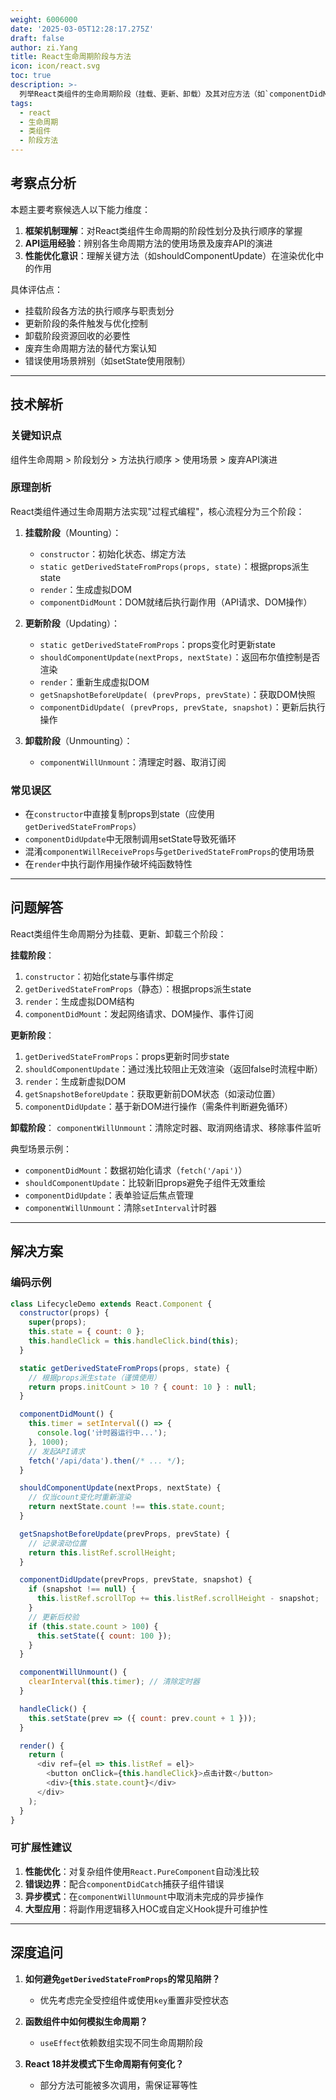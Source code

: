```yaml
---
weight: 6006000
date: '2025-03-05T12:28:17.275Z'
draft: false
author: zi.Yang
title: React生命周期阶段与方法
icon: icon/react.svg
toc: true
description: >-
  列举React类组件的生命周期阶段（挂载、更新、卸载）及其对应方法（如`componentDidMount`、`shouldComponentUpdate`），并说明各方法的典型使用场景？
tags:
  - react
  - 生命周期
  - 类组件
  - 阶段方法
---
```


## 考察点分析

本题主要考察候选人以下能力维度：

1. **框架机制理解**：对React类组件生命周期的阶段性划分及执行顺序的掌握
2. **API运用经验**：辨别各生命周期方法的使用场景及废弃API的演进
3. **性能优化意识**：理解关键方法（如shouldComponentUpdate）在渲染优化中的作用

具体评估点：

- 挂载阶段各方法的执行顺序与职责划分
- 更新阶段的条件触发与优化控制
- 卸载阶段资源回收的必要性
- 废弃生命周期方法的替代方案认知
- 错误使用场景辨别（如setState使用限制）

---

## 技术解析

### 关键知识点

组件生命周期 > 阶段划分 > 方法执行顺序 > 使用场景 > 废弃API演进

### 原理剖析

React类组件通过生命周期方法实现"过程式编程"，核心流程分为三个阶段：

1. **挂载阶段**（Mounting）：
   - `constructor`：初始化状态、绑定方法
   - `static getDerivedStateFromProps(props, state)`：根据props派生state
   - `render`：生成虚拟DOM
   - `componentDidMount`：DOM就绪后执行副作用（API请求、DOM操作）

2. **更新阶段**（Updating）：
   - `static getDerivedStateFromProps`：props变化时更新state
   - `shouldComponentUpdate(nextProps, nextState)`：返回布尔值控制是否渲染
   - `render`：重新生成虚拟DOM
   - `getSnapshotBeforeUpdate( (prevProps, prevState)`：获取DOM快照
   - `componentDidUpdate( (prevProps, prevState, snapshot)`：更新后执行操作

3. **卸载阶段**（Unmounting）：
   - `componentWillUnmount`：清理定时器、取消订阅

### 常见误区

- 在`constructor`中直接复制props到state（应使用`getDerivedStateFromProps`）
- `componentDidUpdate`中无限制调用setState导致死循环
- 混淆`componentWillReceiveProps`与`getDerivedStateFromProps`的使用场景
- 在`render`中执行副作用操作破坏纯函数特性

---

## 问题解答

React类组件生命周期分为挂载、更新、卸载三个阶段：

**挂载阶段**：

1. `constructor`：初始化state与事件绑定
2. `getDerivedStateFromProps`（静态）：根据props派生state
3. `render`：生成虚拟DOM结构
4. `componentDidMount`：发起网络请求、DOM操作、事件订阅

**更新阶段**：

1. `getDerivedStateFromProps`：props更新时同步state
2. `shouldComponentUpdate`：通过浅比较阻止无效渲染（返回false时流程中断）
3. `render`：生成新虚拟DOM
4. `getSnapshotBeforeUpdate`：获取更新前DOM状态（如滚动位置）
5. `componentDidUpdate`：基于新DOM进行操作（需条件判断避免循环）

**卸载阶段**：
`componentWillUnmount`：清除定时器、取消网络请求、移除事件监听

典型场景示例：

- `componentDidMount`：数据初始化请求（`fetch('/api')`）
- `shouldComponentUpdate`：比较新旧props避免子组件无效重绘
- `componentDidUpdate`：表单验证后焦点管理
- `componentWillUnmount`：清除`setInterval`计时器

---

## 解决方案

### 编码示例

```javascript
class LifecycleDemo extends React.Component {
  constructor(props) {
    super(props);
    this.state = { count: 0 };
    this.handleClick = this.handleClick.bind(this);
  }

  static getDerivedStateFromProps(props, state) {
    // 根据props派生state（谨慎使用）
    return props.initCount > 10 ? { count: 10 } : null;
  }

  componentDidMount() {
    this.timer = setInterval(() => {
      console.log('计时器运行中...');
    }, 1000);
    // 发起API请求
    fetch('/api/data').then(/* ... */);
  }

  shouldComponentUpdate(nextProps, nextState) {
    // 仅当count变化时重新渲染
    return nextState.count !== this.state.count;
  }

  getSnapshotBeforeUpdate(prevProps, prevState) {
    // 记录滚动位置
    return this.listRef.scrollHeight;
  }

  componentDidUpdate(prevProps, prevState, snapshot) {
    if (snapshot !== null) {
      this.listRef.scrollTop += this.listRef.scrollHeight - snapshot;
    }
    // 更新后校验
    if (this.state.count > 100) {
      this.setState({ count: 100 });
    }
  }

  componentWillUnmount() {
    clearInterval(this.timer); // 清除定时器
  }

  handleClick() {
    this.setState(prev => ({ count: prev.count + 1 }));
  }

  render() {
    return (
      <div ref={el => this.listRef = el}>
        <button onClick={this.handleClick}>点击计数</button>
        <div>{this.state.count}</div>
      </div>
    );
  }
}
```

### 可扩展性建议

1. **性能优化**：对复杂组件使用`React.PureComponent`自动浅比较
2. **错误边界**：配合`componentDidCatch`捕获子组件错误
3. **异步模式**：在`componentWillUnmount`中取消未完成的异步操作
4. **大型应用**：将副作用逻辑移入HOC或自定义Hook提升可维护性

---

## 深度追问

1. **如何避免`getDerivedStateFromProps`的常见陷阱？**
   - 优先考虑完全受控组件或使用`key`重置非受控状态

2. **函数组件中如何模拟生命周期？**
   - `useEffect`依赖数组实现不同生命周期阶段

3. **React 18并发模式下生命周期有何变化？**
   - 部分方法可能被多次调用，需保证幂等性
